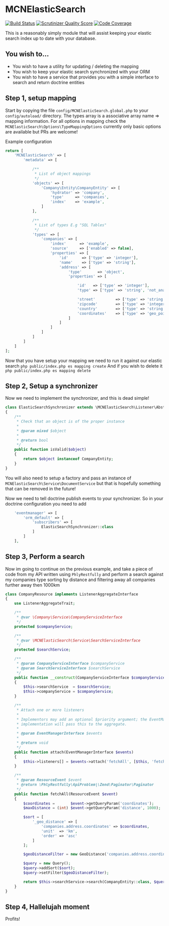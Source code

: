 MCNElasticSearch
================
[![Build Status](https://travis-ci.org/macnibblet/MCNElasticSearch.png?branch=master)](https://travis-ci.org/macnibblet/MCNElasticSearch)
[![Scrutinizer Quality Score](https://scrutinizer-ci.com/g/macnibblet/MCNElasticSearch/badges/quality-score.png?s=d59201563ad576325e25ddd75988518f6066f48f)](https://scrutinizer-ci.com/g/macnibblet/MCNElasticSearch/)
[![Code Coverage](https://scrutinizer-ci.com/g/macnibblet/MCNElasticSearch/badges/coverage.png?s=5daa1dfdd985325130d299d6f0d95e6563c254d5)](https://scrutinizer-ci.com/g/macnibblet/MCNElasticSearch/)

This is a reasonably simply module that will assist keeping your elastic search index up to date with your database.

You wish to...
--------------

* You wish to have a utility for updating / deleting the mapping
* You wish to keep your elastic search synchronized with your ORM
* You wish to have a service that provides you with a simple interface to search and return doctrine entities


Step 1, setup mapping
---------------------

Start by copying the file ```config/MCNElasticSearch.global.php``` to your ```config/autoload/``` directory.
The types array is a associative array name => mapping information. For all options in mapping check the
```MCNElasticSearch\Options\TypeMappingOptions``` currently only basic options are available but PRs are welcome!

Example configuration
```php
return [
    'MCNElasticSearch' => [
        'metadata' => [

            /**
             * List of object mappings
             */
            'objects' => [
                'Company\Entity\CompanyEntity' => [
                    'hydrator' => 'company',
                    'type'     => 'companies',
                    'index'    => 'example',
                ]
            ],

            /**
             * List of types E.g "SQL Tables"
             */
            'types' => [
                'companies' => [
                    'index'      => 'example',
                    'source'     => ['enabled' => false],
                    'properties' => [
                        'id'      => ['type' => 'integer'],
                        'name'    => ['type' => 'string'],
                        'address' => [
                            'type'       => 'object',
                            'properties' => [

                                'id'   => ['type' => 'integer'],
                                'type' => ['type' => 'string', 'not_analyzed' => true],

                                'street'         => ['type' => 'string'],
                                'zipcode'        => ['type' => 'integer'],
                                'country'        => ['type' => 'string'],
                                'coordinates'    => ['type' => 'geo_point'],
                            ]
                        ]
                    ]
                ]
            ]
        ]
    ]
];
```

Now that you have setup your mapping we need to run it against our elastic search
```php public/index.php es mapping create```
And if you wish to delete it
```php public/index.php es mapping delete```

Step 2, Setup a synchronizer
----------------------------

Now we need to implement the synchronizer, and this is dead simple!
```php
class ElasticSearchSynchronizer extends \MCNElasticSearch\Listener\AbstractDoctrineORMSynchronizer
{
    /**
     * Check that an object is of the proper instance
     *
     * @param mixed $object
     *
     * @return bool
     */
    public function isValid($object)
    {
        return $object instanceof CompanyEntity;
    }
}
```

You will also need to setup a factory and pass an instance of ```MCNElasticSearch\Service\DocumentService``` but that
is hopefully something that can be removed in the future!

Now we need to tell doctrine publish events to your synchronizer. So in your doctrine configuration you need to add
```php
    'eventmanager' => [
        'orm_default' => [
            'subscribers' => [
                ElasticSearchSynchronizer::class
            ]
        ]
    ],
```

Step 3, Perform a search
------------------------

Now im going to continue on the previous example, and take a piece of code from my API written using ```PhlyRestfully```
and perform a search against my companies type sorting by distance and filtering away all companies further away then 1000km

```php
class CompanyResource implements ListenerAggregateInterface
{
    use ListenerAggregateTrait;

    /**
     * @var \Company\Service\CompanyServiceInterface
     */
    protected $companyService;

    /**
     * @var \MCNElasticSearch\Service\SearchServiceInterface
     */
    protected $searchService;

    /**
     * @param CompanyServiceInterface $companyService
     * @param SearchServiceInterface $searchService
     */
    public function __construct(CompanyServiceInterface $companyService, SearchServiceInterface $searchService)
    {
        $this->searchService  = $searchService;
        $this->companyService = $companyService;
    }

    /**
     * Attach one or more listeners
     *
     * Implementors may add an optional $priority argument; the EventManager
     * implementation will pass this to the aggregate.
     *
     * @param EventManagerInterface $events
     *
     * @return void
     */
    public function attach(EventManagerInterface $events)
    {
        $this->listeners[] = $events->attach('fetchAll', [$this, 'fetchAll']);
    }

    /**
     * @param ResourceEvent $event
     * @return \PhlyRestfully\ApiProblem|\Zend\Paginator\Paginator
     */
    public function fetchAll(ResourceEvent $event)
    {
        $coordinates =       $event->getQueryParam('coordinates');
        $maxDistance = (int) $event->getQueryParam('distance', 1000);

        $sort = [
            '_geo_distance' => [
                'companies.address.coordinates' => $coordinates,
                'unit'  => 'km',
                'order' => 'asc'
            ]
        ];

        $geoDistanceFilter = new GeoDistance('companies.address.coordinates', $coordinates, $maxDistance . 'km');

        $query = new Query();
        $query->addSort($sort);
        $query->setFilter($geoDistanceFilter);

        return $this->searchService->search(CompanyEntity::class, $query, SearchServiceInterface::HYDRATE_DOCTRINE);
    }
}
```

Step 4, Hallelujah moment
-------------------------
Profits!
